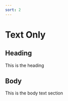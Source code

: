 ```yaml
---
sort: 2
---
```


# Text Only

## Heading

This is the heading

## Body

This is the body text section

